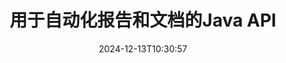 ---
############################# Static ############################
layout: "landing"
date: 2024-12-13T10:30:57
draft: false

lang: zh
product: "Assembly"
product_tag: "assembly"
platform: "Java"
platform_tag: "java"

############################# Drop-down ############################
supported_platforms:
  items:
    # supported_platforms loop
    - title: ".NET"
      tag: "net"
    # supported_platforms loop
    - title: "Java"
      tag: "java"

############################# Head ############################
head_title: "Java库用于文档创建、自动化和报告"
head_description: "Java库用于自动化文档创建和生成报告。使用自定义模板创建PDF、Word、Excel、PPTX、HTML和电子邮件文档。"

############################# Header ############################
title: "用于自动化报告和文档的Java API"
description: "通过将数据与模板合并简化Java中的报告生成。"
words:
  for: "用于"

actions:
  main: "通过NuGet获取试用版"
  main_link: "https://releases.groupdocs.com/java/repo/com/groupdocs/groupdocs-assembly/"
  alt: "许可"
  alt_link: "https://purchase.groupdocs.com/pricing/assembly/java/"
  title: "准备开始吗？"
  description: "免费试用GroupDocs.Assembly的功能或请求许可证。"

release:
  title: "版本 {0} 已发布"
  notes: "查看新功能"
  downloads: "下载"

code:
  title: "使用Java在DOCX中生成图表"
  more: "更多示例"
  more_link: "https://github.com/groupdocs-assembly/GroupDocs.Assembly-for-Java/"
  install_title : "Maven XML"
  install: |
    <dependency>
      <groupId>com.groupdocs</groupId>
      <artifactId>groupdocs-assembly</artifactId>
      <version>{0}</version>
    </dependency>
  content: |
    ```java {style=abap}
    // 主模板的路径
    String template = "chart_template.docx";

    // 从源中检索管理者的生产力数据
    DocumentTable data_table = 
        new DocumentTable("Managers.json", 1);

    // 创建一个包含数据的 DataSourceInfo 实例
    DataSourceInfo data 
        = new DataSourceInfo(data_table, "managers");

    // 使用另一个 DataSourceInfo 设置图表颜色
    DataSourceInfo design = 
        new DataSourceInfo("red", "color");

    // 用数据填充模板并保存到输出
    DocumentAssembler asm = new DocumentAssembler();
    asm.assembleDocument(template, "result.docx", data, design);
    ```

############################# Overview ############################
overview:
  enable: true
  title: "GroupDocs.Assembly 概述"
  description: "一个旨在自动化文档创建和无缝数据集成的Java库。"
  features:
    # feature loop
    - title: "使用Java将业务数据合并到模板"
      content: "轻松创建专业报告，通过使用GroupDocs.Assembly for Java将JSON、XML或其他源的数据嵌入到预设计的模板中。"

    # feature loop
    - title: "处理嵌入对象"
      content: "使用来自外部源的数据自动填充文档中的表格、图表和图示等元素。"

    # feature loop
    - title: "高级自定义"
      content: "GroupDocs.Assembly for Java 提供灵活的功能，如生成条形码、通过URL提取在线数据和以不同格式导出输出。"

############################# Platforms ############################
platforms:
  enable: true
  title: "平台独立性"
  description: "GroupDocs.Assembly for Java 与流行的操作系统、开发框架和包管理器无缝协作。"
  items:
    # platform loop
    - title: "Amazon"
      image: "amazon"
    # platform loop
    - title: "Docker"
      image: "docker"
    # platform loop
    - title: "Azure"
      image: "azure"
    # platform loop
    - title: "Eclipse"
      image: "eclipse"
    # platform loop
    - title: "IntelliJ"
      image: "intellij"
    # platform loop
    - title: "Windows"
      image: "windows"
    # platform loop
    - title: "Linux"
      image: "linux"
    # platform loop
    - title: "Maven"
      image: "maven"

############################# File formats ############################
formats:
  enable: true
  title: "支持的文件格式"
  description: |
    GroupDocs.Assembly for Java 支持广泛的[文档格式](https://docs.groupdocs.com/assembly/java/supported-document-formats/)。
  groups:
    # group loop
    - color: "green"
      content: |
        ### Microsoft Office 格式
        * **Word:**  DOCX, DOC, DOCM, DOT, DOTX, DOTM, RTF, WordprocessingML
        * **Excel:** XLSX, XLS, XLSM, XLSB, XLTM, XLT, XLTM, XLTX, SpreadsheetML
        * **PowerPoint:** PPT, PPTX, PPTM, PPS, PPSX, PPSM, POTM, POTX
    # group loop
    - color: "blue"
      content: |
        ### 图像及其他格式
        * **可移植:** PDF
        * **图像:** SVG, TIFF
        * **其他办公格式:** ODT, OTT, OTS, ODS, ODP, OTP
      # group loop
    - color: "red"
      content: |
        ### 其他格式
        * **网络:** HTML, MHTML
        * **电子邮件:** EML, MSG, EMLX
        * **其他:** EPUB, MD

############################# Features ############################
features:
  enable: true
  title: "GroupDocs.Assembly 的关键能力"
  description: "使用先进的数据处理创建专业文档和报告。"

  items:
    # feature loop
    - icon: "preview"
      title: "可视数据元素"
      content: "在文档中直接添加和格式化图表、表格、图像和列表等元素。"

    # feature loop
    - icon: "manipulate"
      title: "数据转换"
      content: "使用公式、排序和其他工具有效地组织和展示数据。"

    # feature loop
    - icon: "two_pages"
      title: "支持多种格式"
      content: "轻松处理常用文件类型，无论是模板还是输出文件。"

    # feature loop
    - icon: "document_settings"
      title: "增强的模板格式设置"
      content: "使用数字、字母和其他高级格式选项自定义模板。"

    # feature loop
    - icon: "text"
      title: "动态条形码生成"
      content: "迅速在需要时创建和插入条形码图像。"

    # feature loop
    - icon: "add"
      title: "灵活的文本样式"
      content: "在模板中应用文本转换，如大写、小写、首字母大写或其他样式。"

    # feature loop
    - icon: "manipulate"
      title: "导入外部内容"
      content: "在生成文档时动态嵌入来自外部文件的内容。"

    # feature loop
    - icon: "convert"
      title: "以多种格式导出"
      content: "使用指定的扩展名或配置保存最终文档。"

    # feature loop
    - icon: "update"
      title: "动态媒体嵌入"
      content: "在文档创建过程中使用Base64编码的数据插入图像或其他内容。"

############################# Code samples ############################
code_samples:
  enable: true
  title: "代码示例"
  description: "探索GroupDocs.Assembly常见任务的示例代码。"
  items:
    # code sample loop
    - title: "在Word中创建项目符号列表"
      content: |
        了解如何在Word文档中添加[项目符号列表](https://docs.groupdocs.com/assembly/java/bulleted-list-in-word-processing-document/)，以组织数据表示。 此示例展示如何使用GroupDocs.Assembly在Word中生成列表。
        {{< landing/code title="在Word中创建项目符号列表">}}
        ```java {style=abap}
        // 在文档页面插入此模板：
        // 管理者的绩效指标
        // . <<foreach [in products]>><<[ProductName]>>
        // <</foreach>>

        // 指定模板路径
        String template = "Bulleted List Template.docx";

        // 设置输出文件路径
        String result = "Result Report.docx"

        // 从JSON源中检索管理者的数据
        JsonDataSource dataSource = new JsonDataSource("Report data.json");
        DataSourceInfo data = new DataSourceInfo(dataSource, "managers")

        // 生成填充数据的报告
        DocumentAssembler assembler = new DocumentAssembler();
        assembler.assembleDocument(template, result, data);
        ```
        {{< /landing/code >}}
    # code sample loop
    - title: "在PPTX中创建饼图"
      content: |
        使用模板和XML将[饼图](https://docs.groupdocs.com/assembly/java/pie-chart-in-presentation-document/)添加到您的演示文稿中。 通过包含饼图以可视化数据，让您的报告更具吸引力。
        {{< landing/code title="在PPTX中创建饼图">}}
        ```java {style=abap}   
        // 将图表标题模板添加到演示文稿中：
        // 客户的收入 <<foreach [in customers]>> 
        // <<x [CustomerName]>>

        // 还要包括图表数据模板：
        // Total Order Price<<foreach [in customers]>> 
        // <<x [CustomerName]>>

        // 指定图表模板路径
        String template = "Pie Chart Template.pptx";

        // 设置输出文件路径
        String result = "Result Report.pptx"

        // 从XML源中检索客户的数据
        JsonDataSource dataSource = new JsonDataSource("Chart data.xml");
        DataSourceInfo data = new DataSourceInfo(dataSource, "customers")

        // 生成图表并保存结果
        DocumentAssembler assembler = new DocumentAssembler();
        assembler.assembleDocument(template, result, data);
        ```
        {{< /landing/code >}}

---